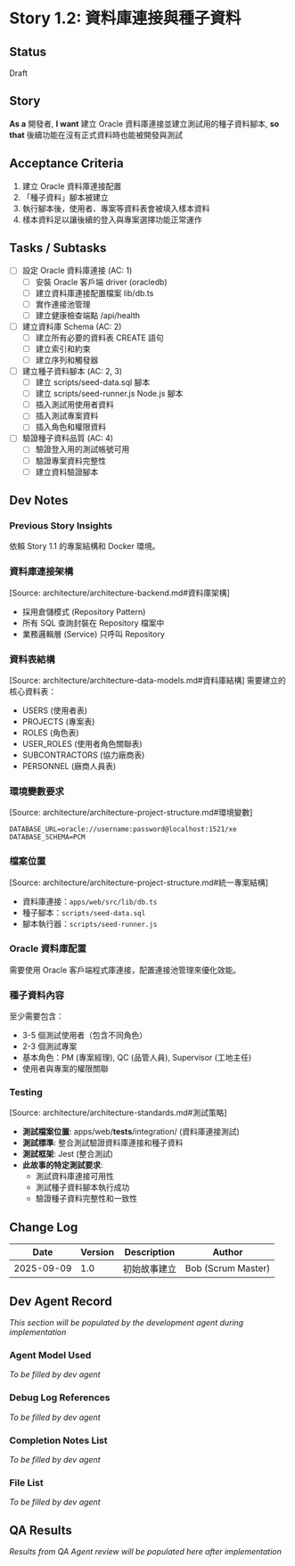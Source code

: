 # Story 1.2: 資料庫連接與種子資料

## Status
Draft

## Story
**As a** 開發者,
**I want** 建立 Oracle 資料庫連接並建立測試用的種子資料腳本,
**so that** 後續功能在沒有正式資料時也能被開發與測試

## Acceptance Criteria
1. 建立 Oracle 資料庫連接配置
2. 「種子資料」腳本被建立
3. 執行腳本後，使用者、專案等資料表會被填入樣本資料
4. 樣本資料足以讓後續的登入與專案選擇功能正常運作

## Tasks / Subtasks
- [ ] 設定 Oracle 資料庫連接 (AC: 1)
  - [ ] 安裝 Oracle 客戶端 driver (oracledb)
  - [ ] 建立資料庫連接配置檔案 lib/db.ts
  - [ ] 實作連接池管理
  - [ ] 建立健康檢查端點 /api/health
- [ ] 建立資料庫 Schema (AC: 2)
  - [ ] 建立所有必要的資料表 CREATE 語句
  - [ ] 建立索引和約束
  - [ ] 建立序列和觸發器
- [ ] 建立種子資料腳本 (AC: 2, 3)
  - [ ] 建立 scripts/seed-data.sql 腳本
  - [ ] 建立 scripts/seed-runner.js Node.js 腳本
  - [ ] 插入測試用使用者資料
  - [ ] 插入測試專案資料
  - [ ] 插入角色和權限資料
- [ ] 驗證種子資料品質 (AC: 4)
  - [ ] 驗證登入用的測試帳號可用
  - [ ] 驗證專案資料完整性
  - [ ] 建立資料驗證腳本

## Dev Notes

### Previous Story Insights
依賴 Story 1.1 的專案結構和 Docker 環境。

### 資料庫連接架構
[Source: architecture/architecture-backend.md#資料庫架構]
- 採用倉儲模式 (Repository Pattern)
- 所有 SQL 查詢封裝在 Repository 檔案中
- 業務邏輯層 (Service) 只呼叫 Repository

### 資料表結構
[Source: architecture/architecture-data-models.md#資料庫結構]
需要建立的核心資料表：
- USERS (使用者表)
- PROJECTS (專案表)
- ROLES (角色表)
- USER_ROLES (使用者角色關聯表)
- SUBCONTRACTORS (協力廠商表)
- PERSONNEL (廠商人員表)

### 環境變數要求
[Source: architecture/architecture-project-structure.md#環境變數]
```env
DATABASE_URL=oracle://username:password@localhost:1521/xe
DATABASE_SCHEMA=PCM
```

### 檔案位置
[Source: architecture/architecture-project-structure.md#統一專案結構]
- 資料庫連接：`apps/web/src/lib/db.ts`
- 種子腳本：`scripts/seed-data.sql`
- 腳本執行器：`scripts/seed-runner.js`

### Oracle 資料庫配置
需要使用 Oracle 客戶端程式庫連接，配置連接池管理來優化效能。

### 種子資料內容
至少需要包含：
- 3-5 個測試使用者（包含不同角色）
- 2-3 個測試專案
- 基本角色：PM (專案經理), QC (品管人員), Supervisor (工地主任)
- 使用者與專案的權限關聯

### Testing
[Source: architecture/architecture-standards.md#測試策略]
- **測試檔案位置**: apps/web/__tests__/integration/ (資料庫連接測試)
- **測試標準**: 整合測試驗證資料庫連接和種子資料
- **測試框架**: Jest (整合測試)
- **此故事的特定測試要求**: 
  - 測試資料庫連接可用性
  - 測試種子資料腳本執行成功
  - 驗證種子資料完整性和一致性

## Change Log
| Date | Version | Description | Author |
|------|---------|-------------|---------|
| 2025-09-09 | 1.0 | 初始故事建立 | Bob (Scrum Master) |

## Dev Agent Record
_This section will be populated by the development agent during implementation_

### Agent Model Used
_To be filled by dev agent_

### Debug Log References
_To be filled by dev agent_

### Completion Notes List
_To be filled by dev agent_

### File List
_To be filled by dev agent_

## QA Results
_Results from QA Agent review will be populated here after implementation_